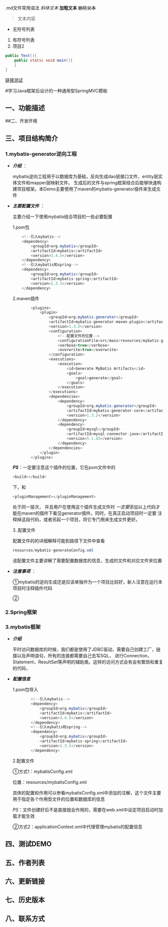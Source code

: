 .md文件常用语法
*斜体文本*
**加粗文本**
~~删除文本~~
> 文本内容 
* 无符号列表
1. 有符号列表
2. 项目2
```java
public Test(){
    public static void main(){
    }
}
```

[链接测试](http://www.baidu.com)


#学习Java框架后设计的一种通用型SpringMVC模板

## 一、功能描述


##二、开发环境


## 三、项目结构简介


### 1.mybatis-generator逆向工程

* ***介绍*** ：

    mybatis逆向工程用于以数据库为基础，反向生成dao层接口文件，entity层实体文件和mapper层映射文件。
    生成后的文件与spring框架结合后能够快速构建项目框架。本Demo主要使用了maven的mybatis-generator插件来生成文件
    
* ***主要配置文件*** ：

    主要介绍一下使用mybatis结合项目的一些必要配置
    
    1.pom包
    
    ```java
        <!--引入mybatis-->
        <dependency>
            <groupId>org.mybatis</groupId>
            <artifactId>mybatis</artifactId>
            <version>3.4.5</version>
        </dependency>
        <!--引入mybatis和spring-->
        <dependency>
            <groupId>org.mybatis</groupId>
            <artifactId>mybatis-spring</artifactId>
            <version>1.3.1</version>
        </dependency>
    ```
    2.maven插件
    
    ```java
            <plugins>
                <plugin>
                    <groupId>org.mybatis.generator</groupId>
                    <artifactId>mybatis-generator-maven-plugin</artifactId>
                    <version>1.3.2</version>
                    <configuration>
                        <!--配置文件的位置-->
                        <configurationFile>src/main/resources/mybatis-generatorConfig.xml</configurationFile>
                        <verbose>true</verbose>
                        <overwrite>true</overwrite>
                    </configuration>
                    <executions>
                        <execution>
                            <id>Generate MyBatis Artifacts</id>
                            <goals>
                                <goal>generate</goal>
                            </goals>
                        </execution>
                    </executions>
                    <dependencies>
                        <dependency>
                            <groupId>org.mybatis.generator</groupId>
                            <artifactId>mybatis-generator-core</artifactId>
                            <version>1.3.2</version>
                        </dependency>
                        <dependency>
                            <groupId>mysql</groupId>
                            <artifactId>mysql-connector-java</artifactId>
                            <version>5.1.43</version>
                        </dependency>
                    </dependencies>
                </plugin>
            </plugins>
    ```
    
    ***PS***：一定要注意这个插件的位置，它在pom文件中的
    
    ```java
    <build></build>
    ```
    
  下，和
  
  ```java
  <pluginManagement></pluginManagement>
  ```
  
    处于同一层次，
    并且用户在使用这个插件生成文件时 *一定要*添加以上代码才能在maven的插件下看见generator插件。同时，在真正启动项目时一定要
    注释掉这段代码，或者另起一个项目，将它专门用来生成文件更好。
    
    3..配置文件
    
    配置文件的的详细解释可能到路径下文件中查看
    
    ```java
    resources/mybatis-generatoConfig.xml
    ```
    
    该配置文件主要讲解了需要配置数据库的信息，生成的文件和对应文件夹位置

* ***注意事项*** ：

    ①mybatis的逆向生成还是应该单独作为一个项目比较好，新人注意在运行本项目时注释插件代码
    
    ②
    
### 2.Spring框架



### 3.mybatis框架

* ***介绍***

    平时访问数据库的时候，我们都是使用了JDBC驱动，需要自己创建工厂，链接以及声明语句，所有的连接都需要自己去写SQL，
    进行Connection，Statement，ResultSet等声明的辅助类。这样的访问方式会有会有繁琐和重复的代码，
    
* ***配置信息***
    
    1.pom包导入
    
    ```java
            <!--引入mybatis-->
            <dependency>
                <groupId>org.mybatis</groupId>
                <artifactId>mybatis</artifactId>
                <version>3.4.5</version>
            </dependency>
            <!--引入mybatis和spring-->
            <dependency>
                <groupId>org.mybatis</groupId>
                <artifactId>mybatis-spring</artifactId>
                <version>1.3.1</version>
            </dependency>
    ```
    
    2.配置文件
    
     ①方式1：mybatisConfig.xml     
        
     位置：resources/mybatisConfig.xml
        
     具体的配置和作用可以参看mybatisConfig.xml中添加的注解，这个文件主要用于指定各个作用型文件的位置和数据库的信息
    
    *PS*：文件创建好后不是直接就会作用的，需要在web.xml中设定项目启动时加载才能生效
    
    ②方式2：applicationContext.xml中代理管理mybatis的配置信息
    
    






## 四、测试DEMO


## 五、作者列表


## 六、更新链接


## 七、历史版本


## 八、联系方式

